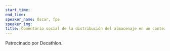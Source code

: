 ```yaml
---
start_time: 
end_time: 
speaker_name: Óscar, fpe
speaker_img: 
title: Comentario social de la distribución del almacenaje en un contexto de convivencia en pareja 
---
```


Patrocinado por Decathlon.